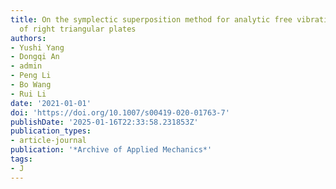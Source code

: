 ```yaml
---
title: On the symplectic superposition method for analytic free vibration solutions
  of right triangular plates
authors:
- Yushi Yang
- Dongqi An
- admin
- Peng Li
- Bo Wang
- Rui Li
date: '2021-01-01'
doi: 'https://doi.org/10.1007/s00419-020-01763-7'
publishDate: '2025-01-16T22:33:58.231853Z'
publication_types:
- article-journal
publication: '*Archive of Applied Mechanics*'
tags:
- J
---
```

